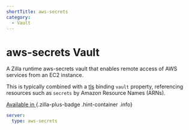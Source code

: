 ```yaml
---
shortTitle: aws-secrets
category:
  - Vault
---
```


# aws-secrets Vault

A Zilla runtime aws-secrets vault that enables remote access of AWS services from an EC2 instance.

This is typically combined with a [tls](../bindings/tls/README.md) binding `vault` property, referencing resources such as `secrets` by Amazon Resource Names (ARNs).

[Available in <ZillaPlus/>](https://www.aklivity.io/products/zilla-plus)
{.zilla-plus-badge .hint-container .info}

```yaml {2}
server:
  type: aws-secrets
```

